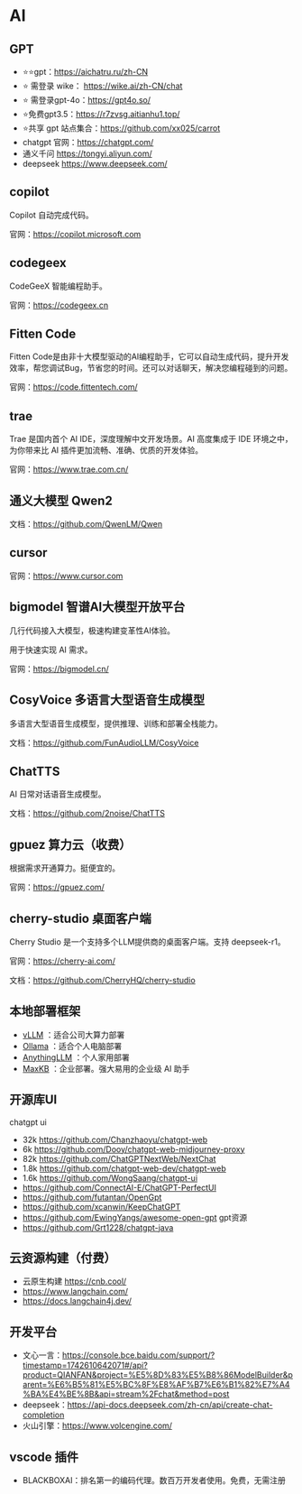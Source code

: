 # AI

## GPT

* ⭐️⭐️gpt：https://aichatru.ru/zh-CN
* ⭐️ 需登录 wike： https://wike.ai/zh-CN/chat
* ⭐️ 需登录gpt-4o：https://gpt4o.so/
* ⭐️免费gpt3.5：https://r7zvsg.aitianhu1.top/
* ⭐️共享 gpt 站点集合：https://github.com/xx025/carrot
* chatgpt 官网：https://chatgpt.com/
* 通义千问 https://tongyi.aliyun.com/
* deepseek https://www.deepseek.com/



## copilot

Copilot 自动完成代码。

官网：https://copilot.microsoft.com



## codegeex

CodeGeeX 智能编程助手。

官网：https://codegeex.cn



## Fitten Code

Fitten Code是由非十大模型驱动的AI编程助手，它可以自动生成代码，提升开发效率，帮您调试Bug，节省您的时间。还可以对话聊天，解决您编程碰到的问题。

官网：https://code.fittentech.com/



## trae

Trae 是国内首个 AI IDE，深度理解中文开发场景。AI 高度集成于 IDE 环境之中，为你带来比 AI 插件更加流畅、准确、优质的开发体验。

官网：https://www.trae.com.cn/



## 通义大模型 Qwen2

文档：https://github.com/QwenLM/Qwen



## cursor

官网：https://www.cursor.com



## bigmodel 智谱AI大模型开放平台

几行代码接入大模型，极速构建变革性AI体验。

用于快速实现 AI 需求。

官网：https://bigmodel.cn/



## CosyVoice 多语言大型语音生成模型

多语言大型语音生成模型，提供推理、训练和部署全栈能力。

文档：https://github.com/FunAudioLLM/CosyVoice



## ChatTTS

AI 日常对话语音生成模型。

文档：https://github.com/2noise/ChatTTS



## gpuez 算力云（收费）

根据需求开通算力。挺便宜的。

官网：https://gpuez.com/



## cherry-studio 桌面客户端

Cherry Studio 是一个支持多个LLM提供商的桌面客户端。支持 deepseek-r1。

官网：https://cherry-ai.com/

文档：https://github.com/CherryHQ/cherry-studio



## 本地部署框架

* [vLLM](https://github.com/vllm-project/vllm) ：适合公司大算力部署
* [Ollama](https://github.com/ollama/ollama) ：适合个人电脑部署
* [AnythingLLM](https://github.com/Mintplex-Labs/anything-llm) ：个人家用部署
* [MaxKB](https://maxkb.cn/) ：企业部署。强大易用的企业级 AI 助手



## 开源库UI



chatgpt ui



* 32k    https://github.com/Chanzhaoyu/chatgpt-web
* 6k   https://github.com/Dooy/chatgpt-web-midjourney-proxy
* 82k   https://github.com/ChatGPTNextWeb/NextChat
* 1.8k   https://github.com/chatgpt-web-dev/chatgpt-web
* 1.6k   https://github.com/WongSaang/chatgpt-ui
* https://github.com/ConnectAI-E/ChatGPT-PerfectUI
* https://github.com/futantan/OpenGpt
* https://github.com/xcanwin/KeepChatGPT
* https://github.com/EwingYangs/awesome-open-gpt  gpt资源
* https://github.com/Grt1228/chatgpt-java





## 云资源构建（付费）

* 云原生构建 https://cnb.cool/
* https://www.langchain.com/
* https://docs.langchain4j.dev/





## 开发平台

* 文心一言：https://console.bce.baidu.com/support/?timestamp=1742610642071#/api?product=QIANFAN&project=%E5%8D%83%E5%B8%86ModelBuilder&parent=%E6%B5%81%E5%BC%8F%E8%AF%B7%E6%B1%82%E7%A4%BA%E4%BE%8B&api=stream%2Fchat&method=post
* deepseek：https://api-docs.deepseek.com/zh-cn/api/create-chat-completion
* 火山引擎：https://www.volcengine.com/





## vscode 插件

* BLACKBOXAI：排名第一的编码代理。数百万开发者使用。免费，无需注册
